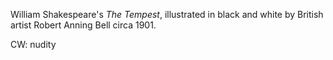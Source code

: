 William Shakespeare's *The Tempest*, illustrated in black and white by British artist Robert Anning Bell circa 1901. 

CW: nudity
